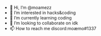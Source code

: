 - 👋 Hi, I’m @moamezz
- 👀 I’m interested in hacks&coding
- 🌱 I’m currently learning coding
- 💞️ I’m looking to collaborate on idk
- 📫 How to reach me discord:moæmo#1337
